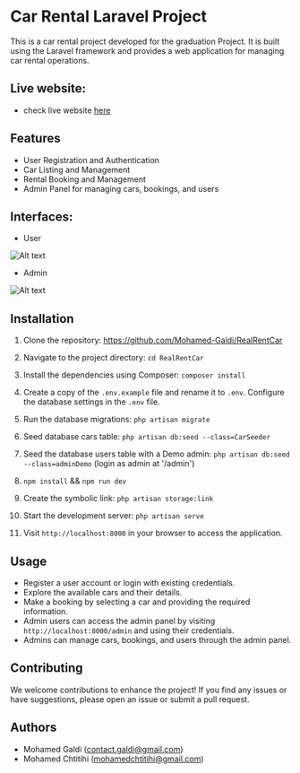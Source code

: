 # Car Rental Laravel Project

This is a car rental project developed for the graduation Project. It is built using the Laravel framework and provides a web application for managing car rental operations.

## Live website:

- check live website [here](https://realrentcar.galdi.dev/)

## Features

-   User Registration and Authentication
-   Car Listing and Management
-   Rental Booking and Management
-   Admin Panel for managing cars, bookings, and users


## Interfaces:

- User

![Alt text](public/user_interface.gif)

- Admin

![Alt text](public/admin_interface.gif)




## Installation

1. Clone the repository: https://github.com/Mohamed-Galdi/RealRentCar

2. Navigate to the project directory: `cd RealRentCar`

3. Install the dependencies using Composer: `composer install`

4. Create a copy of the `.env.example` file and rename it to `.env`. Configure the database settings in the `.env` file.

<!-- 5. Generate an application key: `php artisan key:generate` -->

5. Run the database migrations: `php artisan migrate`

7. Seed database cars table: `php artisan db:seed --class=CarSeeder`

8. Seed the database users table with a Demo admin: `php artisan db:seed --class=adminDemo` (login as admin at '/admin')

9. `npm install` && `npm run dev`

10. Create the symbolic link: `php artisan storage:link`

11. Start the development server: `php artisan serve`

12. Visit `http://localhost:8000` in your browser to access the application.

## Usage

-   Register a user account or login with existing credentials.
-   Explore the available cars and their details.
-   Make a booking by selecting a car and providing the required information.
-   Admin users can access the admin panel by visiting `http://localhost:8000/admin` and using their credentials.
-   Admins can manage cars, bookings, and users through the admin panel.

## Contributing

We welcome contributions to enhance the project! If you find any issues or have suggestions, please open an issue or submit a pull request.

## Authors

-   Mohamed Galdi (contact.galdi@gmail.com)
-   Mohamed Chtitihi (mohamedchtitihi@gmail.com)
